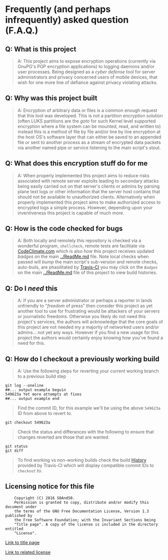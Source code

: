 # Frequently (and perhaps infrequently) asked question (F.A.Q.)

## Q: What is this project

> A: This project aims to expose encryption operations (currently via GnuPG's
> PGP encryption applications) to logging daemons and/or user processes.
> Being designed as a *cyber defense* tool for server administrators and
> privacy concerned users of mobile devices, that wish for one more line of
> defiance against privacy violating attacks.

## Q: Why was this project built

> A: Encryption of arbitrary data or files is a common enough request that this
> tool was developed. This is not a partition encryption solution (often LUKS
> partitions are the *goto* for such Kernel level supported encryption where a
> file system can be mounted, read, and written to) instead this is a method of
> file by file and/or line by line encryption at the host OS's software layer
> that can either be saved to an appended file or sent to another process as a
> stream of encrypted data packets via another named pipe or service listening
> to the main script's stout.

## Q: What does this encryption stuff do for me

> A: When properly implemented this project aims to reduce risks associated
> with remote server exploits leading to secondary attacks being easily carried
> out on that server's clients or admins by parsing plane text logs or other
> information that the server host contains that should not be available to
> unauthorized clients. Alternatively when properly implemented this project
> aims to make authorized access to encrypted logs a simple process. However,
> depending upon your inventiveness this project is capable of much more.

## Q: How is the code checked for bugs

> A: Both locally and remotely this repository is checked via a wonderful
> program, `shellcheck`, remote tests are facilitate via [CodeClimate.com](https://docs.codeclimate.com/docs/shellcheck)
> which is also how this project receives updated *badges* on the
> main [../ReadMe.md](../ReadMe.md) file. Note local checks when passed will *bump*
> the main script's sub-version and remote checks, auto-buils, are phasilitated
> by [Travis-CI](https://travis-ci.org) you may click on the *`Badges`* on the
> main [../ReadMe.md](../ReadMe.md) file of this project to view build histories.

## Q: Do I *need* this

> A: If you are a server administrator or perhaps a reporter in lands
> unfriendly to "*freedom* of press" then consider this project as yet another
> tool to use for frustrating would be attackers of your servers or
> journalistic freedoms. Otherwise you likely do not need this project's
> services, the authors will acknowledge that the core goals of this project
> are not needed my a majority of networked users and/or admins... not yet any
> ways. However if you find a new usage for this project the authors would
> certainly enjoy knowing how you've found a need for this.

## Q: How do I checkout a previously working build

> A: Use the following steps for reverting your current working branch to a
> previous build step

```
git log --oneline
##... output example beguin
549623a Yet more attempts at fixes
##... output example end
```

> Find the commit ID, for this example we'll be using the above `549623a` ID from
> above to revert to.

```
git checkout 549623a
```

> Check the status and differances with the following to ensure that changes
> reverted are those that are wanted.

```
git status
git diff
```

> To find working vs non-working builds check the build
> [History](https://travis-ci.org/S0AndS0/Perinoid_Pipes/builds) provided by
> Travis-CI which will display compatible commit IDs to `checkout` to.

## Licensing notice for this file

```
    Copyright (C) 2016 S0AndS0.
    Permission is granted to copy, distribute and/or modify this document under
    the terms of the GNU Free Documentation License, Version 1.3 published by
    the Free Software Foundation; with the Invariant Sections being
    "Title page". A copy of the license is included in the directory entitled
    "License".
```

[Link to title page](Contributing_Financially.md)

[Link to related license](../Licenses/GNU_FDLv1.3_Documentation.md)

